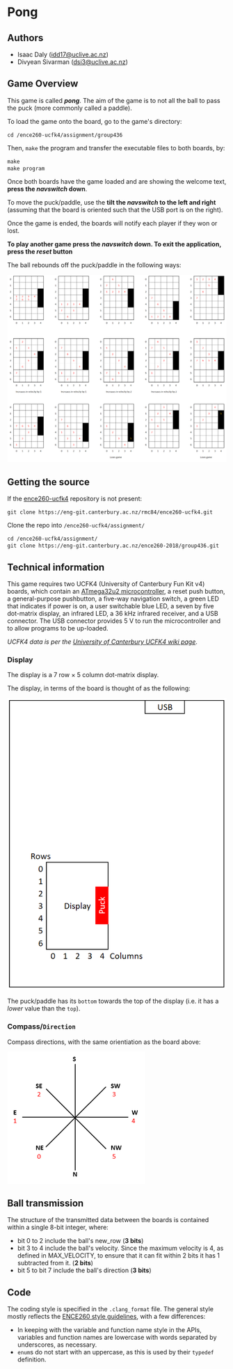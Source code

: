 # Pong

## Authors

- Isaac Daly (idd17@uclive.ac.nz)
- Divyean Sivarman (dsi3@uclive.ac.nz)

## Game Overview

This game is called <b>_pong_</b>. The aim of the game is to not all the ball to pass the puck (more commonly called a paddle).

To load the game onto the board, go to the game's directory:

```shell
cd /ence260-ucfk4/assignment/group436
```

Then, `make` the program and transfer the executable files to both boards, by:

```shell
make
make program
```

Once both boards have the game loaded and are showing the welcome text, **press the _navswitch_ down**.

To move the puck/paddle, use the **tilt the _navswitch_ to the left and right** (assuming that the board is oriented such that the USB port is on the right).

Once the game is ended, the boards will notify each player if they won or lost.

**To play another game press the _navswitch_ down. To exit the application, press the _reset_ button**

The ball rebounds off the puck/paddle in the following ways:

![Image of the various possibilities for rebounding off the puck](media/rebound.png)

## Getting the source

If the [ence260-ucfk4](https://eng-git.canterbury.ac.nz/rmc84/ence260-ucfk4) repository is not present:

```shell
git clone https://eng-git.canterbury.ac.nz/rmc84/ence260-ucfk4.git
```

Clone the repo into `/ence260-ucfk4/assignment/`

```shell
cd /ence260-ucfk4/assignment/
git clone https://eng-git.canterbury.ac.nz/ence260-2018/group436.git
```

## Technical information

This game requires two UCFK4 (University of Canterbury Fun Kit v4) boards, which contain an [ATmega32u2 microcontroller](http://ecewiki.elec.canterbury.ac.nz/mediawiki/index.php/Atmel_ATmega32u2), a reset push button, a general-purpose pushbutton, a five-way navigation switch, a green LED that indicates if power is on, a user switchable blue LED, a seven by five dot-matrix display, an infrared LED, a 36 kHz infrared receiver, and a USB connector. The USB connector provides 5 V to run the microcontroller and to allow programs to be up-loaded.

_UCFK4 data is per the [University of Canterbury UCFK4 wiki page](http://ecewiki.elec.canterbury.ac.nz/mediawiki/index.php/UCFK4)_.

### Display

The display is a 7 row × 5 column dot-matrix display.

The display, in terms of the board is thought of as the following:

![Image of the board, which illustrates the orientation of the display's array](media/board.png)

The puck/paddle has its `bottom` towards the top of the display (i.e. it has a _lower_ value than the `top`).

### Compass/`Direction`

Compass directions, with the same orientiation as the board above:

![Image of the compass directions with the same orientation as above](media/compass.png)

## Ball transmission

The structure of the transmitted data between the boards is contained within a single 8-bit integer, where:

- bit 0 to 2 include the ball's new_row (**3 bits**)
- bit 3 to 4 include the ball's velocity. Since the maximum velocity is 4, as defined in MAX_VELOCITY, to ensure that it can fit within 2 bits it has 1 subtracted from it. (**2 bits**)
- bit 5 to bit 7 include the ball's direction (**3 bits**)

## Code

The coding style is specified in the `.clang_format` file. The general style mostly reflects the [ENCE260 style guidelines](https://learn.canterbury.ac.nz/pluginfile.php/529635/mod_resource/content/8/styleguidelines.html), with a few differences:

- In keeping with the variable and function name style in the APIs, variables and function names are lowercase with words separated by underscores, as necessary.
- `enum`s do not start with an uppercase, as this is used by their `typedef` definition.
